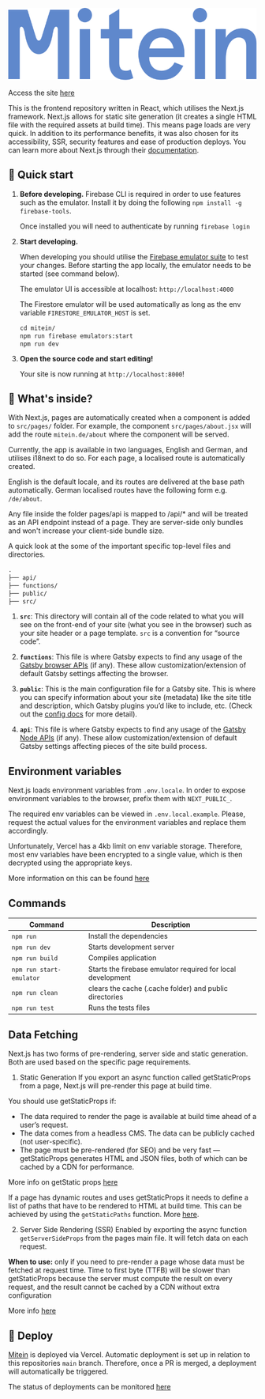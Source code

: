 ![Mitein](./src/assets/wordmark.svg)

Access the site [here](https://mitein.de/)

This is the frontend repository written in React, which utilises the Next.js framework.
Next.js allows for static site generation (it creates a single HTML file with the required assets at build time).
This means page loads are very quick. In addition to its performance benefits, it was also chosen for its accessibility, SSR,
security features and ease of production deploys. You can learn more about Next.js through their [documentation](https://nextjs.org/).

## 🚀 Quick start

1.  **Before developing.**
    Firebase CLI is required in order to use features such as the emulator. Install it by doing the following `npm install -g firebase-tools`.

    Once installed you will need to authenticate by running `firebase login`

2.  **Start developing.**

    When developing you should utilise the [Firebase emulator suite](https://firebase.google.com/docs/emulator-suite?authuser=2) to test your changes. Before starting the app locally, the emulator needs to be started (see command below).

    The emulator UI is accessible at localhost: `http://localhost:4000`

    The Firestore emulator will be used automatically as long as the env variable `FIRESTORE_EMULATOR_HOST` is set.

    ```shell
    cd mitein/
    npm run firebase emulators:start
    npm run dev
    ```

3.  **Open the source code and start editing!**

    Your site is now running at `http://localhost:8000`!

## 🧐 What's inside?

With Next.js, pages are automatically created when a component is added to `src/pages/` folder.
For example, the component `src/pages/about.jsx` will add the route `mitein.de/about` where the component will be served.

Currently, the app is available in two languages, English and German, and utilises i18next to do so. For each page, a localised route is automatically created.

English is the default locale, and its routes are delivered at the base path automatically. German localised routes have the following form e.g. `/de/about`.

Any file inside the folder pages/api is mapped to /api/\* and will be treated as an API endpoint instead of a page. They are server-side only bundles and won't increase your client-side bundle size.

A quick look at the some of the important specific top-level files and directories.

    .
    ├── api/
    ├── functions/
    ├── public/
    ├── src/

1.  **`src`**: This directory will contain all of the code related to what you will see on the front-end of your site (what you see in the browser) such as your site header or a page template. `src` is a convention for “source code”.

2.  **`functions`**: This file is where Gatsby expects to find any usage of the [Gatsby browser APIs](https://www.gatsbyjs.org/docs/browser-apis/) (if any). These allow customization/extension of default Gatsby settings affecting the browser.

3.  **`public`**: This is the main configuration file for a Gatsby site. This is where you can specify information about your site (metadata) like the site title and description, which Gatsby plugins you’d like to include, etc. (Check out the [config docs](https://www.gatsbyjs.org/docs/gatsby-config/) for more detail).

4.  **`api`**: This file is where Gatsby expects to find any usage of the [Gatsby Node APIs](https://www.gatsbyjs.org/docs/node-apis/) (if any). These allow customization/extension of default Gatsby settings affecting pieces of the site build process.

## Environment variables

Next.js loads environment variables from `.env.locale`. In order to expose environment variables to the browser, prefix them with `NEXT_PUBLIC_`.

The required env variables can be viewed in `.env.local.example`.
Please, request the actual values for the environment variables and replace them accordingly.

Unfortunately, Vercel has a 4kb limit on env variable storage.
Therefore, most env variables have been encrypted to a single value, which is then decrypted using the appropriate keys.

More information on this can be found [here](https://vercel.com/support/articles/how-do-i-workaround-vercel-s-4-kb-environment-variables-limit)

## Commands

| Command                  | Description                                                 |
| ------------------------ | ----------------------------------------------------------- |
| `npm run`                | Install the dependencies                                    |
| `npm run dev`            | Starts development server                                   |
| `npm run build`          | Compiles application                                        |
| `npm run start-emulator` | Starts the firebase emulator required for local development |
| `npm run clean`          | clears the cache (.cache folder) and public directories     |
| `npm run test`           | Runs the tests files                                        |

## Data Fetching

Next.js has two forms of pre-rendering, server side and static generation. Both are used based on the specific page requirements.

1. Static Generation
   If you export an async function called getStaticProps from a page, Next.js will pre-render this page at build time.

You should use getStaticProps if:

- The data required to render the page is available at build time ahead of a user’s request.
- The data comes from a headless CMS.
  The data can be publicly cached (not user-specific).
- The page must be pre-rendered (for SEO) and be very fast — getStaticProps generates HTML and JSON files, both of which can be cached by a CDN for performance.

More info on getStatic props [here](https://nextjs.org/docs/basic-features/data-fetching#getstaticprops-static-generation)

If a page has dynamic routes and uses getStaticProps it needs to define a list of paths that have to be rendered to HTML at build time. This can be achieved by using the `getStaticPaths` function. More [here](https://nextjs.org/docs/basic-features/data-fetching#getstaticpaths-static-generation).

2. Server Side Rendering (SSR)
   Enabled by exporting the async function `getServerSideProps` from the pages main file.
   It will fetch data on each request.

**When to use:** only if you need to pre-render a page whose data must be fetched at request time. Time to first byte (TTFB) will be slower than getStaticProps because the server must compute the result on every request, and the result cannot be cached by a CDN without extra configuration

More info [here](https://nextjs.org/docs/basic-features/data-fetching#getserversideprops-server-side-rendering)

## 💫 Deploy

[Mitein](https://mitein.de/) is deployed via Vercel. Automatic deployment is set up in relation to this repositories `main` branch.
Therefore, once a PR is merged, a deployment will automatically be triggered.

The status of deployments can be monitored [here](https://vercel.com/simba14/mitein/deployments)
